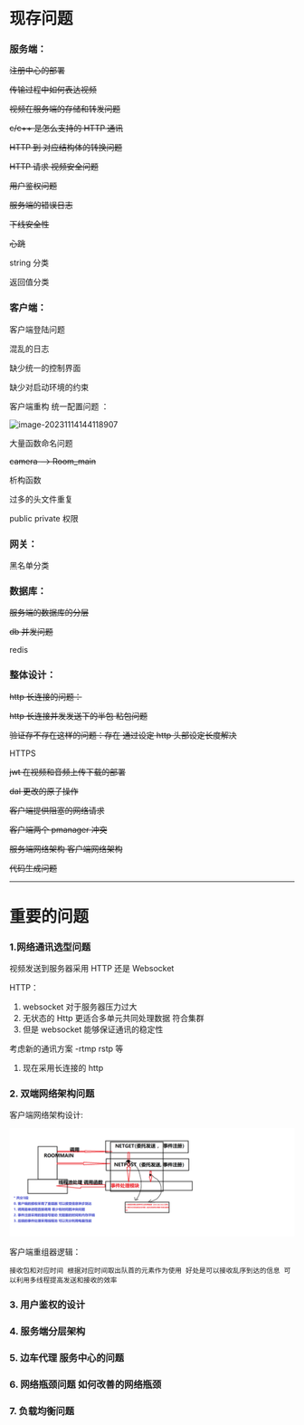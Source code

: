 # 现存问题

### 服务端：

~~注册中心的部署~~

~~传输过程中如何表达视频~~

~~视频在服务端的存储和转发问题~~

~~c/c++ 是怎么支持的 HTTP 通讯~~

~~HTTP 到 对应结构体的转换问题~~

~~HTTP 请求 视频安全问题~~

~~用户鉴权问题~~

~~服务端的错误日志~~

~~下线安全性~~

~~心跳~~

string 分类

返回值分类

### 客户端：

客户端登陆问题

混乱的日志

缺少统一的控制界面

缺少对启动环境的约束

客户端重构 统一配置问题 ：

![image-20231114144118907](https://gitee.com/TTaket/typora-image/raw/master/image-20231114144118907.png)

大量函数命名问题

~~camera —> Room_main~~

析构函数

过多的头文件重复

public private 权限

### 网关：

黑名单分类

### 数据库：

~~服务端的数据库的分层~~

~~db 并发问题~~

redis

### 整体设计：

~~http 长连接的问题：~~

~~http 长连接并发发送下的半包 粘包问题~~

~~验证存不存在这样的问题：存在 通过设定 http 头部设定长度解决~~

HTTPS

~~jwt 在视频和音频上传下载的部署~~

~~dal 更改的原子操作~~

~~客户端提供阻塞的网络请求~~

~~客户端两个 pmanager 冲突~~

~~服务端网络架构 客户端网络架构~~

~~代码生成问题~~


---

# 重要的问题

### 1.网络通讯选型问题

视频发送到服务器采用 HTTP 还是 Websocket

HTTP：

1. websocket 对于服务器压力过大
2. 无状态的 Http 更适合多单元共同处理数据 符合集群
3. 但是 websocket 能够保证通讯的稳定性

考虑新的通讯方案 -rtmp rstp 等

1. 现在采用长连接的 http

### 2. 双端网络架构问题

客户端网络架构设计:

![服务端网络架构](../png/NET.png)

客户端重组器逻辑：

    接收包和对应时间 根据对应时间取出队首的元素作为使用 好处是可以接收乱序到达的信息 可以利用多线程提高发送和接收的效率

### 3. 用户鉴权的设计

### 4. 服务端分层架构

### 5. 边车代理 服务中心的问题

### 6. 网络瓶颈问题 如何改善的网络瓶颈

### 7. 负载均衡问题
